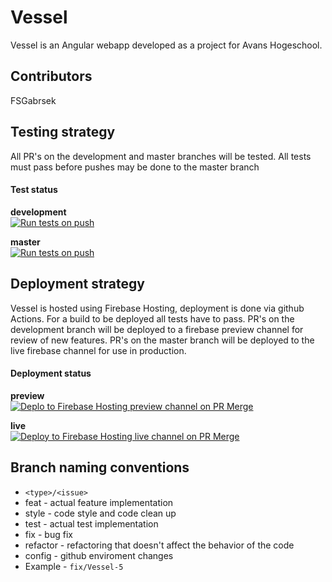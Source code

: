 # Vessel

Vessel is an Angular webapp developed as a project for Avans Hogeschool.

## Contributors

FSGabrsek

## Testing strategy

All PR's on the development and master branches will be tested. All tests must pass before pushes may be done to the master branch

#### Test status

**development**<br>
[![Run tests on push](https://github.com/FSGabrsek/Vessel-WebApp/actions/workflows/npm-test-push.yml/badge.svg?branch=development)](https://github.com/FSGabrsek/Vessel-WebApp/actions/workflows/npm-test-push.yml)

**master**<br>
[![Run tests on push](https://github.com/FSGabrsek/Vessel-WebApp/actions/workflows/npm-test-push.yml/badge.svg?branch=master)](https://github.com/FSGabrsek/Vessel-WebApp/actions/workflows/npm-test-push.yml)

## Deployment strategy

Vessel is hosted using Firebase Hosting, deployment is done via github Actions. For a build to be deployed all tests have to pass.
PR's on the development branch will be deployed to a firebase preview channel for review of new features. PR's on the master branch will be deployed to the live firebase channel for use in production.

#### Deployment status

**preview**<br>
[![Deplo to Firebase Hosting preview channel on PR Merge](https://github.com/FSGabrsek/Vessel-WebApp/actions/workflows/firebase-hosting-preview-pull-request.yml/badge.svg?branch=development)](https://github.com/FSGabrsek/Vessel-WebApp/actions/workflows/firebase-hosting-preview-pull-request.yml)

**live**<br>
[![Deploy to Firebase Hosting live channel on PR Merge](https://github.com/FSGabrsek/Vessel-WebApp/actions/workflows/firebase-hosting-live-pull-request-merge.yml/badge.svg?branch=master)](https://github.com/FSGabrsek/Vessel-WebApp/actions/workflows/firebase-hosting-live-pull-request-merge.yml)

## Branch naming conventions

- ```<type>/<issue>```
- feat - actual feature implementation
- style - code style and code clean up
- test - actual test implementation
- fix - bug fix
- refactor - refactoring that doesn't affect the behavior of the code
- config - github enviroment changes
- Example - ```fix/Vessel-5```

